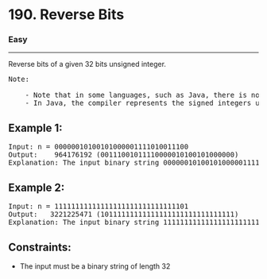 # 190. Reverse Bits

### Easy

---

Reverse bits of a given 32 bits unsigned integer.

<pre>
Note:

    - Note that in some languages, such as Java, there is no unsigned integer type. In this case, both input and output will be given as a signed integer type. They should not affect your implementation, as the integer's internal binary representation is the same, whether it is signed or unsigned.
    - In Java, the compiler represents the signed integers using 2's complement notation. Therefore, in Example 2 above, the input represents the signed integer -3 and the output represents the signed integer -1073741825.
</pre>

## Example 1:

<pre>
Input: n = 00000010100101000001111010011100
Output:    964176192 (00111001011110000010100101000000)
Explanation: The input binary string 00000010100101000001111010011100 represents the unsigned integer 43261596, so return 964176192 which its binary representation is 00111001011110000010100101000000.
</pre>

## Example 2:

<pre>
Input: n = 11111111111111111111111111111101
Output:   3221225471 (10111111111111111111111111111111)
Explanation: The input binary string 11111111111111111111111111111101 represents the unsigned integer 4294967293, so return 3221225471 which its binary representation is 10111111111111111111111111111111.
</pre>

## Constraints:

- The input must be a binary string of length 32
